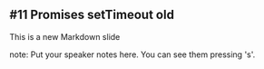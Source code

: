 ##  #11 Promises setTimeout old

This is a new Markdown slide

note:
    Put your speaker notes here.
    You can see them pressing 's'.
